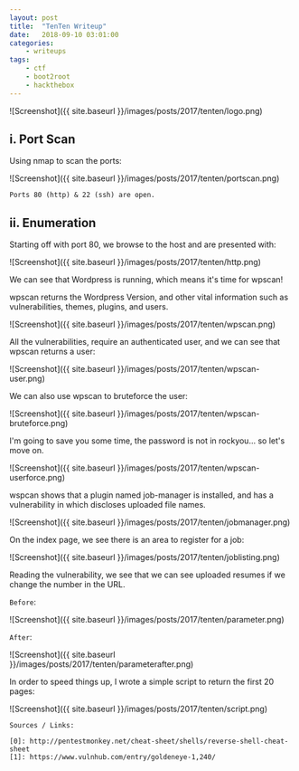 ```yaml
---
layout: post
title:	"TenTen Writeup"
date:	2018-09-10 03:01:00
categories:
    - writeups
tags:
    - ctf
    - boot2root
    - hackthebox
---
```

<head>
	<title> TenTen Writeup | HackTheBox </title>
</head>

![Screenshot]({{ site.baseurl }}/images/posts/2017/tenten/logo.png)

## i. Port Scan

Using nmap to scan the ports:

![Screenshot]({{ site.baseurl }}/images/posts/2017/tenten/portscan.png)

`Ports 80 (http) & 22 (ssh) are open.`

## ii. Enumeration

Starting off with port 80, we browse to the host and are presented with:

![Screenshot]({{ site.baseurl }}/images/posts/2017/tenten/http.png)

We can see that Wordpress is running, which means it's time for wpscan!

wpscan returns the Wordpress Version, and other vital information such as vulnerabilities, themes, plugins, and users.

![Screenshot]({{ site.baseurl }}/images/posts/2017/tenten/wpscan.png)

All the vulnerabilities, require an authenticated user, and we can see that wpscan returns a user:

![Screenshot]({{ site.baseurl }}/images/posts/2017/tenten/wpscan-user.png)

We can also use wpscan to bruteforce the user:

![Screenshot]({{ site.baseurl }}/images/posts/2017/tenten/wpscan-bruteforce.png)

I'm going to save you some time, the password is not in rockyou... so let's move on.

![Screenshot]({{ site.baseurl }}/images/posts/2017/tenten/wpscan-userforce.png)

wspcan shows that a plugin named job-manager is installed, and has a vulnerability in which discloses uploaded file names.

![Screenshot]({{ site.baseurl }}/images/posts/2017/tenten/jobmanager.png)

On the index page, we see there is an area to register for a job:

![Screenshot]({{ site.baseurl }}/images/posts/2017/tenten/joblisting.png)

Reading the vulnerability, we see that we can see uploaded resumes if we change the number in the URL.

`Before`:

![Screenshot]({{ site.baseurl }}/images/posts/2017/tenten/parameter.png)

`After`:

![Screenshot]({{ site.baseurl }}/images/posts/2017/tenten/parameterafter.png)

In order to speed things up, I wrote a simple script to return the first 20 pages:

![Screenshot]({{ site.baseurl }}/images/posts/2017/tenten/script.png)






~~~
Sources / Links:

[0]: http://pentestmonkey.net/cheat-sheet/shells/reverse-shell-cheat-sheet
[1]: https://www.vulnhub.com/entry/goldeneye-1,240/
~~~





